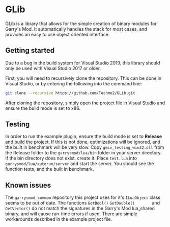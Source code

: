 # GLib

GLib is a library that allows for the simple creation of binary modules for Garry's Mod. It automatically handles the stack for most cases, and provides an easy to use object oriented interface.

## Getting started
Due to a bug in the build system for Visual Studio 2019, this library should only be used with Visual Studio 2017 or older.

First, you will need to recursively clone the repository. This can be done in Visual Studio, or by entering the following into the command line:
```bash
git clone --recursive https://github.com/Techmo2/GLib.git
```
After cloning the repository, simply open the project file in Visual Studio and ensure the build mode is set to x86.

## Testing
In order to run the example plugin, ensure the build mode is set to **Release** and build the project. If this is not done, optimizations will be ignored, and the built in benchmark will be very slow. Copy ```gmsv_testing_win32.dll``` from the Release folder to the ```garrysmod/lua/bin``` folder in your server directory. If the bin directory does not exist, create it. Place ```test.lua``` into ```garrysmod/lua/autorun/server``` and start the server. You should see the function tests, and the built in benchmark.

## Known issues
The ```garrysmod_common``` repository this project uses for it's ```ILuaObject``` class seems to be out of date. The functions ```GetBool()``` ```GetDouble()		``` and ```GetVector()``` do not match the signatures in the Garry's Mod lua_shared binary, and will cause run-time errors if used. There are simple workarounds described in the example project file.